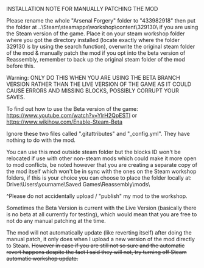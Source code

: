 INSTALLATION NOTE FOR MANUALLY PATCHING THE MOD

Please rename the whole "Arsenal Forgery" folder to "433982918" then put the folder at ..\Steam\steamapps\workshop\content\329130\ if you are using the Steam version of the game. Place it on your steam workshop folder where you got the directory installed (locate exactly where the folder 329130 is by using the search function), overwrite the original steam folder of the mod & manually patch the mod if you opt into the beta version of Reassembly, remember to back up the original steam folder of the mod before this.

Warning: ONLY DO THIS WHEN YOU ARE USING THE BETA BRANCH VERSION RATHER THAN THE LIVE VERSION OF THE GAME AS IT COULD CAUSE ERRORS AND MISSING BLOCKS, POSSIBLY CORRUPT YOUR SAVES.

To find out how to use the Beta version of the game: https://www.youtube.com/watch?v=YlrH2QpESTI or https://www.wikihow.com/Enable-Steam-Beta

Ignore these two files called ".gitattributes" and "_config.yml". They have nothing to do with the mod.

You can use this mod outside steam folder but the blocks ID won't be relocated if use with other non-steam mods which could make it more open to mod conflicts, be noted however that you are creating a separate copy of the mod itself which won't be in sync with the ones on the Steam workshop folders, if this is your choice you can choose to place the folder locally at: Drive:\Users\yourname\Saved Games\Reassembly\mods\

^Please do not accidentally upload / "publish" my mod to the workshop.

Sometimes the Beta Version is current with the Live Version (basically there is no beta at all currently for testing), which would mean that you are free to not do any manual patching at the time.

The mod will not automatically update (like reverting itself) after doing the manual patch, it only does when I upload a new version of the mod directly to Steam. ~~However in case if you are still not so sure and the automatic revert happens despite the fact I said they will not, try turning off Steam automatic workshop update.~~

